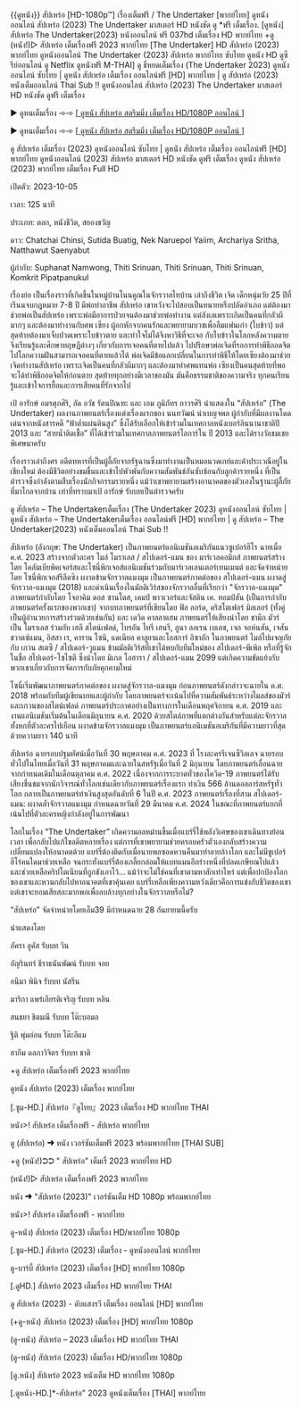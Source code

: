 {{ดูหนัง}} สัปเหร่อ [HD-1080p™] เรื่องเต็มฟรี / The Undertaker [พากย์ไทย] ดูหนังออนไลน์ สัปเหร่อ (2023) The Undertaker มาสเตอร์ HD หนังชัด ดู *ฟรี เต็มเรื่อง. [ดูหนัง] สัปเหร่อ The Undertaker(2023) หนังออนไลน์ ฟรี 037hd เต็มเรื่อง HD พากย์ไทย +ดู (หนัง!)▷ สัปเหร่อ เต็มเรื่องฟรี 2023 พากย์ไทย [The Undertaker] HD สัปเหร่อ (2023) พากย์ไทย ดูหนังออนไลน์ The Undertaker (2023) สัปเหร่อ พากย์ไทย ซับไทย ดูหนัง HD ดูซีรีย์ออนไลน์ ดู Netflix ดูหนังฟรี M-THAI] ดู ธี่หยดเต็มเรื่อง (The Undertaker 2023) ดูหนังออนไลน์ ซับไทย | ดูหนัง สัปเหร่อ เต็มเรื่อง ออนไลน์ฟรี [HD] พากย์ไทย | ดู สัปเหร่อ (2023) หนังเต็มออนไลน์ Thai Sub !! ดูหนังออนไลน์ สัปเหร่อ (2023) The Undertaker มาสเตอร์ HD หนังชัด ดูฟรี เต็มเรื่อง

▶ ดูหนเต็มเรื่อง ➾➾ [[ ดูหนัง สัปเหร่อ สตรีมมิ่ง เต็มเรื่อง HD/1080P ออนไลน์  ]](https://t.co/7mQPUPDi2z)

▶ ดูหนเต็มเรื่อง ➾➾ [[ ดูหนัง สัปเหร่อ สตรีมมิ่ง เต็มเรื่อง HD/1080P ออนไลน์  ]]([https://t.co/7mQPUPDi2z)

ดู สัปเหร่อ เต็มเรื่อง (2023) ดูหนังออนไลน์ ซับไทย | ดูหนัง สัปเหร่อ เต็มเรื่อง ออนไลน์ฟรี [HD] พากย์ไทย ดูหนังออนไลน์ (2023) สัปเหร่อ มาสเตอร์ HD หนังชัด ดูฟรี เต็มเรื่อง ดูหนัง สัปเหร่อ (2023) พากย์ไทย เต็มเรื่อง Full HD

เปิดตัว: 2023-10-05

เวลา: 125 นาที

ประเภท: ตลก, หนังชีวิต, สยองขวัญ

ดาว: Chatchai Chinsi, Sutida Buatig, Nek Naruepol Yaiim, Archariya Sritha, Natthawut Saenyabut

ผู้กำกับ: Suphanat Namwong, Thiti Srinuan, Thiti Srinuan, Thiti Srinuan, Komkrit Pipatpanukul

เรื่องย่อ
เป็นเรื่องราวที่เกิดขึ้นในหมู่บ้านโนนคูณในจักรวาลไทบ้าน เล่าถึงชีวิต เจิด เด็กหนุ่มวัย 25 ปีที่เรีนนจบกฎหมาย 7-8 ปี มีพ่อทำอาชีพ สัปเหร่อ เขาหวังจะไปสอบเป็นทนายหรือปลัดอำเภอ แต่ต้องมาช่วยพ่อเป็นสัปเหร่อ เพราะพ่อมีอาการป่วยจนต้องมาช่วยพ่อทำงาน แต่ลังเลเพราะเกิดเป็นคนที่กลัวผีมากๆ และต้องมาทำงานกับศพ
เซียง ผู้อกหักจากคนรักและพยายามบวชเพื่อลืมแฟนเก่า (ใบข้าว) แต่สุดท้ายต้องมาเจ็บปวดเพราะใบข้าวตาย และทำใจไม่ได้จึงหาวิธีที่จะเจอ กับใบข้าวในโลกหลังความตาย จึงเรียนรู้และศึกษาทฤษฎีต่างๆ เกี่ยวกับการเจอคนที่ตายไปแล้ว ไปปรึกษาพ่อเจิดที่รอการทำพิธีถอดจิตไปโลกความฝันสามารถเจอคนที่ตายแล้วได้ พ่อเจิดมีข้อแลกเปลี่ยนในการทำพิธีให้โดยเซียงต้องมาช่วยเจิดทำงานสัปเหร่อ เพราะเจิดเป็นคนที่กลัวผีมากๆ และต้องมาทำศพแทนพ่อ เซียงเป็นคนสุดท้ายที่พอจะได้ทำพิธีถอดจิตให้ก่อนตาย สุดท้ายทุกอย่างมีเวลาของมัน มันคือธรรมชาติของความจริง ทุกคนเรียนรู้และเข้าใจการยื้อและการเสียคนที่รักจากไป

เป้ อารักษ์ อมรศุภศิริ, อัด อวัช รัตนปิณฑะ และ เอม ภูมิภัทร ถาวรศิริ นำแสดงใน “สัปเหร่อ” (The Undertaker) ผลงานภาพยนตร์เรื่องแต่งเรื่องแรกของ นนทวัฒน์ นำเบญจพล ผู้กำกับที่มีผลงานโดดเด่นจากหนังสารคดี “ฟ้าต่ำแผ่นดินสูง” ซึ่งได้รับเลือกให้เข้าร่วมในเทศกาลหนังเบอร์ลินนานาชาติปี 2013 และ “สายน้ำติดเชื้อ” ที่ได้เข้าร่วมในเทศกาลภาพยนตร์โลการ์โน ปี 2013 และได้รางวัลชมเชยพิเศษมาครับ

เรื่องราวเล่าถึงศร อดีตทหารที่เป็นผู้ลี้ภัยจากรัฐฉานซึ่งมาทำงานเป็นหมอนวดเกย์และค้าประเวณีอยู่ในเชียงใหม่ ต้องมีชีวิตอย่างขมขื่นและเข้าไปพัวพันกับความสัมพันธ์อันซับซ้อนกับลูกค้ารายหนึ่ง ที่เป็นตำรวจซึ่งกำลังตามสืบเรื่องนักกิจกรรมรายหนึ่ง แม้ว่าเขาพยายามสร้างอานาคตของตัวเองในฐานะผู้ลี้ภัยที่มาไกลจากบ้าน เท่าที่ทราบมาเป้ อารักษ์ รับบทเป็นตำรวจครับ

ดู สัปเหร่อ – The Undertakerเต็มเรื่อง (The Undertaker 2023) ดูหนังออนไลน์ ซับไทย | ดูหนัง สัปเหร่อ – The Undertakerเต็มเรื่อง ออนไลน์ฟรี [HD] พากย์ไทย | ดู สัปเหร่อ – The Undertaker(2023) หนังเต็มออนไลน์ Thai Sub !!

สัปเหร่อ (อังกฤษ: The Undertaker) เป็นภาพยนตร์แอนิเมชันอเมริกันแนวซูเปอร์ฮีโร ฉายเมื่อ ค.ศ. 2023 สร้างจากตัวละคร ไมล์ โมราเลส / สไปเดอร์-แมน ของ มาร์เวลคอมิกส์ ภาพยนตร์สร้างโดย โคลัมเบียพิคเจอร์สและโซนี่พิกเจอส์แอนิเมชันร่วมกับมาร์เวลเอนเตอร์เทนเมนต์ และจัดจำหน่ายโดย โซนี่พิกเจอส์รีลีดซิง ผงาดข้ามจักรวาลแมงมุม เป็นภาพยนตร์ภาคต่อของ สไปเดอร์-แมน ผงาดสู่จักรวาล-แมงมุม (2018) และดำเนินเรื่องในมัลติเวิร์สของจักรวาลอื่นที่เรียกว่า "จักรวาล-แมงมุม" ภาพยนตร์กำกับโดย โจอาคิม ดอส ซานโตส, เคมป์ พาวเวอร์และจัสติน เค. ทอมป์สัน (เป็นการกำกับภาพยนตร์ครั้งแรกของพวกเขา) จากบทภาพยนตร์ที่เขียนโดย ฟิล ลอร์ด, คริสโตเฟอร์ มิลเลอร์ (ทั้งคู่เป็นผู้อำนวยการสร้างร่วมด้วยเช่นกัน) และ เดวิด คาลลาแฮม ภาพยนตร์ให้เสียงนำโดย ชามีก มัวร์ เป็น โมราเลส ร่วมกับ เฮลี สไตน์เฟลด์, ไบรอัน ไทรี เฮนรี, ลูนา ลอเรน เบเลซ, เจก จอห์นสัน, เจสัน ชวาตซ์แมน, อิสสา เร, คาราน โซนิ, แดเนียล คาลูยาและโอสการ์ อิซาอัก ในภาพยนตร์ ไมล์ไปผจญภัยกับ เกวน สเตซี / สไปเดอร์-วูแมน ข้ามมัลติเวิร์สที่เขาได้พบกับทีมใหม่ของ สไปเดอร์-พีเพิล หรือที่รู้จักในชื่อ สไปเดอร์-โซไซตี ซึ่งนำโดย มิเกล โอฮารา / สไปเดอร์-แมน 2099 แต่เกิดความขัดแย้งกับพวกเขาเกี่ยวกับการจัดการกับภัยคุกคามใหม่

โซนี่เริ่มพัฒนาภาพยนตร์ภาคต่อของ ผงาดสู่จักรวาล-แมงมุม ก่อนภาพยนตร์ดังกล่าวจะฉายใน ค.ศ. 2018 พร้อมกับทีมผู้เขียนบทและผู้กำกับ โดยภาพยนตร์จะเน้นไปที่ความสัมพันธ์ระหว่างไมลส์ของมัวร์และเกวนของสไตน์เฟลด์ ภาพยนตร์ประกาศอย่างเป็นทางการในเดือนพฤศจิกายน ค.ศ. 2019 และงานแอนิเมชันเริ่มต้นในเดือนมิถุนายน ค.ศ. 2020 ด้วยสไตล์ภาพที่แตกต่างกันสำหรับแต่ละจักรวาลทั้งหกที่ตัวละครไปเยือน ผงาดข้ามจักรวาลแมงมุม เป็นภาพยนตร์แอนิเมชันอเมริกันที่มีความยาวที่สุด ด้วยความยาว 140 นาที

สัปเหร่อ ฉายรอบปฐมทัศน์เมื่อวันที่ 30 พฤษภาคม ค.ศ. 2023 ที่ โรงละครรีเจนซีวิลเลจ ฉายรอบทั่วไปในไทยเมื่อวันที่ 31 พฤษภาคมและฉายในสหรัฐเมื่อวันที่ 2 มิถุนายน โดยภาพยนตร์เลื่อนฉายจากกำหนดเดิมในเดือนตุลาคม ค.ศ. 2022 เนื่องจากการระบาดทั่วของโควิด-19 ภาพยนตร์ได้รับเสียงชื่นชมจากนักวิจารณ์ทั่วโลกเช่นเดียวกับภาพยนตร์เรื่องแรก ทำเงิน 566 ล้านดอลลาร์สหรัฐทั่วโลก กลายเป็นภาพยนตร์ทำเงินสูงสุดอันดับที่ 6 ในปี ค.ศ. 2023 ภาพยนตร์เรื่องที่สาม สไปเดอร์-แมน: ผงาดล้ำจักรวาลแมงมุม กำหนดฉายวันที่ 29 มีนาคม ค.ศ. 2024 ในขณะที่ภาพยนตร์แยกที่เน้นไปที่ตัวละครหญิงกำลังอยู่ในการพัฒนา

โลกในเรื่อง “The Undertaker” เกิดความอลหม่านขึ้นเมื่อแบร์รี่ใช้พลังวิเศษของเขาเดินทางย้อนเวลา เพื่อกลับไปแก้ไขอดีตหลายเรื่อง แต่การที่เขาพยายามช่วยครอบครัวตัวเองกลับสร้างความเปลี่ยนแปลงให้อนาคตด้วย แบร์รี่ต้องติดกับเมื่อนายพลซอดหวนคืนมาทำลายล้างโลก และไม่มีซูเปอร์ฮีโร่คนใดมาช่วยเหลือ จนกระทั่งแบร์รี่ต้องเกลี้ยกล่อมให้แบทแมนอีกร่างหนึ่งที่ปลดเกษียณไปแล้ว และช่วยเหลือคริปโตเนียนที่ถูกขังเอาไว้... แม้ว่าจะไม่ใช่คนที่เขาตามหาสักเท่าไหร่ แต่เพื่อปกป้องโลกของเขาและหวนกลับไปหาอนาคตที่เขาคุ้นเคย แบร์รี่เหลือเพียงความหวังเดียวคือการแข่งกับชีวิตของเขา แต่เขาจะยอมเสียสละมากพอเพื่อลบล้างทุกอย่างในจักรวาลหรือไม่?

“สัปเหร่อ” จัดจำหน่ายโดยเอ็ม39 มีกำหนดฉาย 28 กันยายนนี้ครับ

นำแสดงโดย

อัครา ลูคัส รับบท วิน

อัญรินทร์ ธีราธนันพัฒน์ รับบท จอย

อนีมา พินิจ รับบท นัสรีน

มาริกา แพร่เกียรติเจริญ รับบท หลิน

สนธยา ชิตมณี รับบท โต๊ะบอมอ

ฐิติ พุ่มอ่อน รับบท โต๊ะอีแม

ฮากึม ดลภาวิจิตร รับบท ชาติ

+ดู สัปเหร่อ เต็มเรื่องฟรี 2023 พากย์ไทย

ดูหนัง สัปเหร่อ (2023) เต็มเรื่อง พากย์ไทย

[.ซูม-HD.] สัปเหร่อ『ดูไทย』2023 เต็มเรื่อง HD พากย์ไทย THAI

หนัง>! สัปเหร่อ เต็มเรื่องฟรี - สัปเหร่อ พากย์ไทย

ดู (สัปเหร่อ) ➜ หนัง เวอร์ชันเต็มฟรี 2023 พร้อมพากย์ไทย [THAI SUB]

+ดู (หนัง!)➲➲ " สัปเหร่อ" เต็มเรื่ 2023 พากย์ไทย HD

(หนัง!)▷ สัปเหร่อ เต็มเรื่องฟรี 2023 พากย์ไทย

หนัง ➜ "สัปเหร่อ (2023)" เวอร์ชันเต็ม HD 1080p พร้อมพากย์ไทย

หนัง>! สัปเหร่อ เต็มเรื่องฟรี - พากย์ไทย

ดู-หนัง) สัปเหร่อ (2023) เต็มเรื่อง HD/พากย์ไทย 1080p

[.ซูม-HD.] สัปเหร่อ (2023) เต็มเรื่อง - ดูหนังออนไลน์ พากย์ไทย

ดู-บาร์บี้ สัปเหร่อ (2023) เต็มเรื่อง [HD] พากย์ไทย 1080p

[.ดูHD.] สัปเหร่อ 2023 เต็มเรื่อง HD พากย์ไทย THAI

ดู สัปเหร่อ (2023) - ดับแสงรวี เต็มเรื่อง ออนไลน์ [HD] พากย์ไทย

(+ดู-หนัง) สัปเหร่อ (2023) เต็มเรื่อง [HD] พากย์ไทย 1080p

(ดู-หนัง) สัปเหร่อ – 2023 เต็มเรื่อง HD พากย์ไทย THAI

(ดู-หนัง) สัปเหร่อ (2023) เต็มเรื่อง HD/พากย์ไทย 1080p

[ดู.หนัง] สัปเหร่อ 2023 หนังเต็ม HD พากย์ไทย 1080p

[.ดูหนัง-HD.]*-สัปเหร่อ" 2023 ดูหนังเต็มเรื่อง [THAI] พากย์ไทย 
